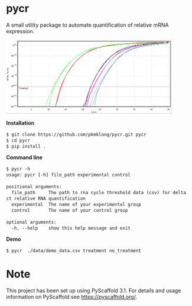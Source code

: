 pycr
====
A small utility package to automate quantification of relative mRNA expression.

<img src="https://github.com/patrickmlong/pycr/blob/master/images/Qpcr-cycling.png" height="200"  class="center" title="RNA amplification">

<b>Installation</b>

    $ git clone https://github.com/pkmklong/pycr.git pycr
    $ cd pycr
    $ pip install .


<b>Command line</b>

    $ pycr -h
    usage: pycr [-h] file_path experimental control

    positional arguments:
      file_path     The path to rna cycle threshold data (csv) for delta ct relative RNA quantification
      experimental  The name of your experimental group
      control       The name of your control group

    optional arguments:
      -h, --help    show this help message and exit
      

<b>Demo</b>

    $ pycr  ./data/demo_data.csv treatment no_treatment
    
Note
====

This project has been set up using PyScaffold 3.1. For details and usage
information on PyScaffold see https://pyscaffold.org/.
